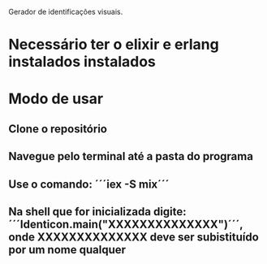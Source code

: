 Gerador de identificações visuais.

# Necessário ter o elixir e erlang instalados instalados

# Modo de usar
## Clone o repositório
## Navegue pelo terminal até a pasta do programa
## Use o comando: ´´´iex -S mix´´´
## Na shell que for inicializada digite: ´´´Identicon.main("XXXXXXXXXXXXXX")´´´, onde XXXXXXXXXXXXXX deve ser subistituído por um nome qualquer
